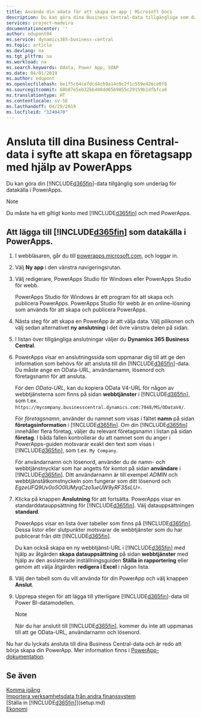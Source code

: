 ```yaml
---
title: Använda din adata för att skapa en app | Microsoft Docs
description: Du kan göra dina Business Central-data tillgängliga som datakälla och ange en OData-URL för dina webbtjänster för att skapa en företagsapp med PowerApps.
services: project-madeira
documentationcenter: ''
author: edupont04
ms.service: dynamics365-business-central
ms.topic: article
ms.devlang: na
ms.tgt_pltfrm: na
ms.workload: na
ms.search.keywords: Odata, Power App, SOAP
ms.date: 04/01/2019
ms.author: edupont
ms.openlocfilehash: be1f5c64cefdcd4cb9a14c0c2f1c559e426ce0f8
ms.sourcegitcommit: 60b87e5eb32bb408dd65b9855c29159b1dfbfca8
ms.translationtype: HT
ms.contentlocale: sv-SE
ms.lasthandoff: 04/29/2019
ms.locfileid: "1240470"
---
```

# <a name="connecting-to-your-business-central-data-to-build-a-business-app-using-powerapps"></a>Ansluta till dina Business Central-data i syfte att skapa en företagsapp med hjälp av PowerApps
Du kan göra din [!INCLUDE[d365fin](includes/d365fin_md.md)]-data tillgänglig som underlag för datakälla i PowerApps.  

> [!NOTE]  
>   Du måste ha ett giltigt konto med [!INCLUDE[d365fin](includes/d365fin_md.md)] och med PowerApps.  

## <a name="to-add-included365finincludesd365finmdmd-as-a-data-source-in-powerapps"></a>Att lägga till [!INCLUDE[d365fin](includes/d365fin_md.md)] som datakälla i PowerApps.
1. I webbläsaren, går du till [powerapps.microsoft.com](https://powerapps.microsoft.com/en-us/), och loggar in.
2. Välj **Ny app** i den vänstra navigeringsrutan.
3. Välj redigerare, PowerApps Studio för Windows eller PowerApps Studio för webb.

   PowerApps Studio för Windows är ett program för att skapa och publicera PowerApps. PowerApps Studio för webb är en online-lösning som används för att skapa och publicera PowerApps.
4. Nästa steg för att skapa en PowerApp är att välja data. Välj pilikonen och välj sedan alternativet **ny anslutning** i det övre vänstra delen på sidan.
5. I listan över tillgängliga anslutningar väljer du **Dynamics 365 Business Central**.
6. PowerApps visar en anslutningssida som uppmanar dig till att ge den information som behövs för att ansluta till din [!INCLUDE[d365fin](includes/d365fin_md.md)]-data. Du måste ange en OData-URL, användarnamn, lösenord och företagsnamn för att ansluta.

   För den *OData-URL*, kan du kopiera OData V4-URL för någon av webbtjänsterna som finns på sidan **webbtjänster** i [!INCLUDE[d365fin](includes/d365fin_md.md)], som t.ex. `https://mycompany.businesscentral.dynamics.com:7048/MS/ODataV4/`.  

   För *företagsnamn*, använder du namnet som visas i fältet **namn** på sidan **företagsinformation** i [!INCLUDE[d365fin](includes/d365fin_md.md)]. Om din [!INCLUDE[d365fin](includes/d365fin_md.md)] innehåller flera företag, väljer du relevant företagsnamn i listan på sidan **företag**. I båda fallen kontrollerar du att namnet som du anger i PowerApps-guiden motsvarar exakt den text som visas i [!INCLUDE[d365fin](includes/d365fin_md.md)], som t.ex. `My Company`.

   För användarnamn och lösenord, använder du de namn- och webbtjänstnycklar som har angetts för kontot på sidan **användare** i [!INCLUDE[d365fin](includes/d365fin_md.md)]. Ditt användarnamn är till exempel *ADMIN* och webbtjänståtkomstnyckeln som fungerar som ditt lösenord och *EgzeUFQ9Uv0o5O0lUMyqCzo1ueUW9yRF3SsLU=*.
7. Klicka på knappen **Anslutning** för att fortsätta. PowerApps visar en standarddatauppsättning för [!INCLUDE[d365fin](includes/d365fin_md.md)]. Välj datauppsättningen **standard**.

   PowerApps visar en lista över tabeller som finns på [!INCLUDE[d365fin](includes/d365fin_md.md)]. Dessa listor eller slutpunkter motsvarar de webbtjänster som du har publicerat från ditt [!INCLUDE[d365fin](includes/d365fin_md.md)].

   Du kan också skapa en ny webbtjänst-URL i [!INCLUDE[d365fin](includes/d365fin_md.md)] med hjälp av åtgärden **skapa datauppsättning** på sidan **webbtjänster** med hjälp av den assisterade inställningsguiden **Ställa in rapportering**  eller genom att välja åtgärden **redigera i Excel** i någon lista.
8. Välj den tabell som du vill använda för din PowerApp och välj knappen **Anslut**.
9. Upprepa stegen för att lägga till ytterligare [!INCLUDE[d365fin](includes/d365fin_md.md)]-data till Power BI-datamodellen.

   > [!NOTE]  
   >    När du har anslutit till [!INCLUDE[d365fin](includes/d365fin_md.md)], kommer du inte att uppmanas till att ge OData-URL, användarnamn och lösenord.

Nu har du lyckats ansluta till dina Business Central-data och är redo att börja skapa din PowerApp. Mer information finns i [ PowerApp-dokumentation](https://powerapps.microsoft.com/tutorials/getting-started/).

## <a name="see-also"></a>Se även
[Komma igång](product-get-started.md)  
[Importera verksamhetsdata från andra finanssystem](across-import-data-configuration-packages.md)  
[Ställa in [!INCLUDE[d365fin](includes/d365fin_md.md)]](setup.md)  
[Ekonomi](finance.md)  

